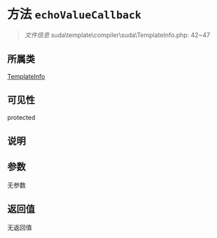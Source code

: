# 方法 `echoValueCallback`

> *文件信息* suda\template\compiler\suda\TemplateInfo.php: 42~47

## 所属类 

[TemplateInfo](../TemplateInfo.md)

## 可见性

protected

## 说明



## 参数


无参数


## 返回值

无返回值
